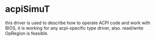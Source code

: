 # acpiSimuT
this driver is used to describe how to operate ACPI code and work with BIOS, it is working for any acpi-specific type driver, also. read/write OpRegion is feasible.
